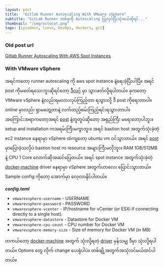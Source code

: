 ```yaml
---
layout: post
title:  "Gitlab Runner Autoscaling With VMware vSphere"
subtitle: "GitLab Runner တစ်ခုကို Autoscaling ပြုလုပ်ပြီးသုံးမယ်ဆိုရင်..."
thumbnail: "/img/octocat.png"
tags: [sysadmin, linux, DevOps, dockers, git]
---
```


### **Old post url**

[Gitlab Runner Autoscaling With AWS Spot Instances](https://waiyanwh.github.io/2019-08-02-Gitlab-Runner-Autoscaling-with-aws-spot-instances/)

### **With VMware vSphere**
အရင်ကတော့ runner autoscaling ကို aws spot instance နဲ့ရေးခဲ့ပြီးပါပြီ။ အရင် post ကိုမဖတ်ရသေးဘူးဆိုရင်တော့ [ဒီလင့်](https://waiyanwh.github.io/2019-08-02-Gitlab-Runner-Autoscaling-with-aws-spot-instances/) မှာ သွားဖတ်လို့ရပါတယ်။ ခုကတော့ VMware vSphere နဲ့လည်းရမလားလုပ်ကြည့်တာ ရသွားလို့ ဒီ post ကိုရေးတာပါ။  online မှာလည်း ရှာမတွေ့တာနဲ့ လက်တည့်စမ်းကြည့်ရင်းရသွားတာပါ။ အကြောင်းအရာကတော့အရင် [post](https://waiyanwh.github.io/2019-08-02-Gitlab-Runner-Autoscaling-with-aws-spot-instances/) နဲ့တူတူပဲဆိုတော့ အရှည်ကြီး မရေးတော့ပါဘူး။ setup and installation ကအရမ်းကြီးမကွာဘူး။ အရင် bastion host အတွက်သုံးခဲ့တဲ့ ec2 instance နေရာမှာ vSphere ထဲကျတော့ ubuntu vm ဝင်သွားတယ်။ အရင် [post](https://waiyanwh.github.io/2019-08-02-Gitlab-Runner-Autoscaling-with-aws-spot-instances/) မှာပြောခဲ့သလိုပဲ bastion host က resource အများကြီးမလိုဘူး။ RAM 1GB/512MB နဲ့ CPU 1 Core လောက်ဆိုအဆင်ပြေတယ််။ အရင် spot instance အတွက်သုံးခဲ့တဲ့ [docker-machine](https://docs.docker.com/v17.09/machine/overview/) driver နေရာမှာ vSphere အတွက်ဟာလေး ပြောင်းသွားတယ်။ Sample config ကိုတော့ အောက်မှာ လေ့လာနိုင်ပါတယ်။

***config.toml***
<script src="https://gist.github.com/waiyanwh/c2ef08311a58661ebbc4baf97f675f14.js"></script>

* `vmwarevsphere-username` - USERNAME
* `vmwarevsphere-password` - PASSWORD
* `vmwarevsphere-vcenter` - IP/hostname for vCenter (or ESXi if connecting directly to a single host).
* `vmwarevsphere-datastore` - Datastore for Docker VM
* `vmwarevsphere-cpu-count` -  CPU number for Docker VM
* `vmwarevsphere-memory-size` - Size of memory for Docker VM (in MB)

တကယ်တော့ [docker-machine](https://docs.docker.com/v17.09/machine/overview/) အတွက် သုံးလို့ရတဲ့ [driver](https://docs.docker.com/v17.09/machine/drivers/) မှန်သမျှ ဒီမှာ သုံးလို့ရပါတယ်။ Options တွေ လိုက် change ပေးရုံပါပဲ။ တစ်ချို့အတွက်အသုံးဝင်မယ်ထင်ပါတယ်။
